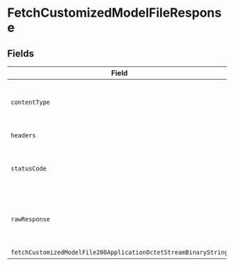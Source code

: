 # FetchCustomizedModelFileResponse


## Fields

| Field                                                           | Type                                                            | Required                                                        | Description                                                     |
| --------------------------------------------------------------- | --------------------------------------------------------------- | --------------------------------------------------------------- | --------------------------------------------------------------- |
| `contentType`                                                   | *string*                                                        | :heavy_check_mark:                                              | HTTP response content type for this operation                   |
| `headers`                                                       | Record<string, *string*[]>                                      | :heavy_minus_sign:                                              | N/A                                                             |
| `statusCode`                                                    | *number*                                                        | :heavy_check_mark:                                              | HTTP response status code for this operation                    |
| `rawResponse`                                                   | [AxiosResponse](https://axios-http.com/docs/res_schema)         | :heavy_minus_sign:                                              | Raw HTTP response; suitable for custom response parsing         |
| `fetchCustomizedModelFile200ApplicationOctetStreamBinaryString` | *Uint8Array*                                                    | :heavy_minus_sign:                                              | N/A                                                             |